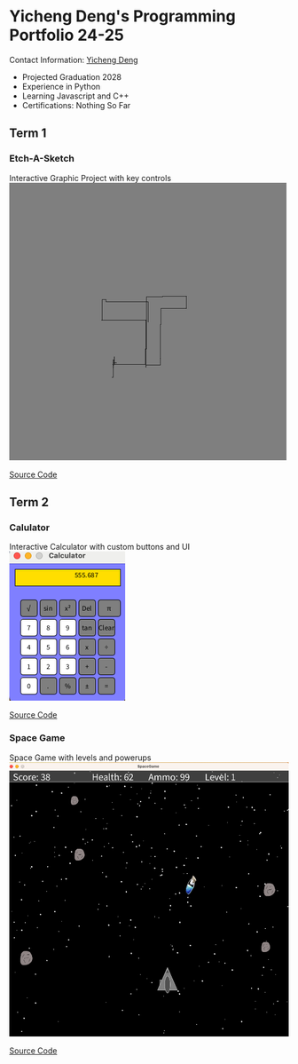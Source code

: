 # Yicheng Deng's Programming Portfolio 24-25
Contact Information: [Yicheng Deng](mailto:9710594@graniteschools.org?subject=[GitHub])
* Projected Graduation 2028
* Experience in Python
* Learning Javascript and C++
* Certifications: Nothing So Far


## Term 1
### Etch-A-Sketch
Interactive Graphic Project with key controls
![Running App](https://github.com/freaky-fella/programming-portfolio/blob/main/images/EtchASketchpic.png?raw=true)

[Source Code](https://github.com/freaky-fella/programming-portfolio/blob/main/src/EtchASketch.pde)  

## Term 2
### Calulator
Interactive Calculator with custom buttons and UI
![Running App](https://github.com/freaky-fella/programming-portfolio/blob/main/images/Calc1.png?raw=true)


[Source Code](https://github.com/freaky-fella/programming-portfolio/tree/main/src/Calculator)


### Space Game
Space Game with levels and powerups
![Running App](https://github.com/freaky-fella/programming-portfolio/blob/main/images/SpaceGame.png)



[Source Code](https://github.com/freaky-fella/programming-portfolio/tree/main/src/SpaceGame)
